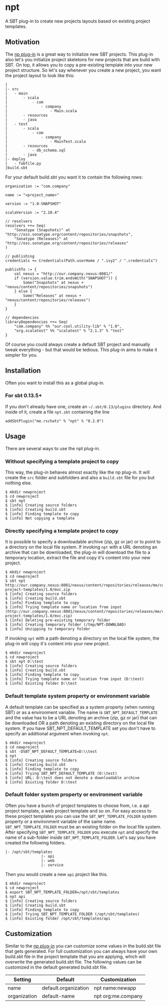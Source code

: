 # npt

A SBT plug-in to create new projects layouts based on existing project templates. 

## Motivation

The [np plug-in](https://github.com/softprops/np) is a great way to initialize new SBT projects. This plug-in also let's you initialize project skeletons for new projects that are build with SBT. On top, it allows you to copy a pre-existing template into your new project structure. So let's say whenever you create a new project, you want the project layout to look like this:

    |
    |- src
	|	- main
	|		- scala
	|			- com
	|				- company
	|					- Main.scala
	|		- resources
	|		- java
	|	- test
	|		- scala
	|			- com
	|				- company
	|					- MainTest.scala
	|		- resources
	|			- db_schema.sql
	|		- java
	|- deploy
	|	- fabfile.py
	|build.sbt
	
For your default build.sbt you want it to contain the following rows:

    organization := "com.company"

    name := "<project_name>"

    version := "1.0-SNAPSHOT"

    scalaVersion := "2.10.4"
	
	// resolvers
    resolvers ++= Seq(
        "Sonatype (Snapshots)" at "http://oss.sonatype.org/content/repositories/snapshots",
        "Sonatype (Releases)" at "http://oss.sonatype.org/content/repositories/releases"
    )

    // publishing
    credentials += Credentials(Path.userHome / ".ivy2" / ".credentials")

	publishTo := {
        val nexus = "http://our.company.nexus:8081/"
        if (version.value.trim.endsWith("SNAPSHOT")) {
            Some("Snapshots" at nexus + "nexus/content/repositories/snapshots")
        } else {
            Some("Releases" at nexus + "nexus/content/repositories/releases")
        }
    }
	
	// dependencies
	libraryDependencies ++= Seq(
	    "com.company" %% "our.cool.utility-lib" % "1.0",
		"org.scalatest" %% "scalatest" % "2.1.3" % "test"
	}
	
Of course you could always create a default SBT project and manually tweak everything - but that would be tedious. This plug-in aims to make it simpler for you.

## Installation

Often you want to install this as a global plug-in.

### For sbt 0.13.5+

If you don't already have one, create an `~/.sbt/0.13/plugins` directory. And inside of it, create a file `npt.sbt` containing the line

    addSbtPlugin("me.rschatz" % "npt" % "0.2.0")
    
## Usage

There are several ways to use the npt plug-in.

### Without specifying a template project to copy

This way, the plug-in behaves almost exactly like the np plug-in. It will create the `src` folder and subfolders and also a `build.sbt` file for you but nothing else.

    $ mkdir newproject
	$ cd newproject
    $ sbt npt
    $ [info] Creating source folders
    $ [info] Creating build.sbt
    $ [info] Finding template to copy
    $ [info] Not copying a template

### Directly specifying a template project to copy

It is possible to specify a downloadable archive (zip, gz or jar) or to point to a directory on the local file system. If invoking `npt` with a URL denoting an archive that 
can be downloaded, the plug-in will download the file to a temporary location, extract the file and copy it's content into your new project.

    $ mkdir newproject
	$ cd newproject
    $ sbt npt http://our.company.nexus:8081/nexus/content/repositories/releases/me/company/sbt-project-templates/1.0/mvc.zip
    $ [info] Creating source folders
    $ [info] Creating build.sbt
    $ [info] Finding template to copy
    $ [info] Trying template name or location from input (http://our.company.nexus:8081/nexus/content/repositories/releases/me/company/sbt-project-templates/1.0/mvc.zip)
    $ [info] Deleting pre-existing temporary folder
    $ [info] Creating temporary folder (/tmp/NPT-DOWNLOAD)
    $ [info] Unzipping to temporary folder
	
If invoking `npt` with a path denoting a directory on the local file system, the plug-in will copy it's content into your new project.

    $ mkdir newproject
	$ cd newproject
    $ sbt npt D:\test
    $ [info] Creating source folders
    $ [info] Creating build.sbt
    $ [info] Finding template to copy
    $ [info] Trying template name or location from input (D:\test)
    $ [info] Existing folder D:\test
	
### Default template system property or environment variable

A default template can be specified as a system property (when running SBT) or as a environment variable. The name is `SBT_NPT_DEFAULT_TEMPLATE` and the value has to be a URL denoting an archive (zip, gz or jar) that can be downloaded OR a path denoting an existing directory on the local file system. If you have SBT_NPT_DEFAULT_TEMPLATE set you don't have to specify an additional argument when invoking `npt`.

    $ mkdir newproject
	$ cd newproject
    $ sbt -DSBT_NPT_DEFAULT_TEMPLATE=D:\\test
	$ npt
    $ [info] Creating source folders
    $ [info] Creating build.sbt
    $ [info] Finding template to copy
    $ [info] Trying SBT_NPT_DEFAULT_TEMPLATE (D:\test)
    $ [info] URL: D:\test does not denote a downloadable archive
    $ [info] Existing folder D:\test
	
### Default folder system property or environment variable

Often you have a bunch of project templates to choose from, i.e. a api project template, a web project template and so on. For easy access to these project templates you can use the `SBT_NPT_TEMPLATE_FOLDER` system property or a environment variable of the same name. `SBT_NPT_TEMPLATE_FOLDER` must be an existing folder on the local file system. After specifying `SBT_NPT_TEMPLATE_FOLDER` you execute `npt` and specify the name of a sub-folder inside `SBT_NPT_TEMPLATE_FOLDER`. Let's say you have created the following folders.

    |- /opt/sbt/templates 
					|- api					
					|- web
					|- service

Then you would create a new `api` project like this.
					
    $ mkdir newproject
	$ cd newproject
    $ export SBT_NPT_TEMPLATE_FOLDER=/opt/sbt/templates
	$ npt api
	$ [info] Creating source folders
	$ [info] Creating build.sbt
	$ [info] Finding template to copy
	$ [info] Trying SBT_NPT_TEMPLATE_FOLDER (/opt/sbt/templates)
	$ [info] Existing folder /opt/sbt/templates/api
	
## Customization

Similar to the [np plug-in](https://github.com/softprops/np) you can customize some values in the build.sbt file that gets generated. For full customization you can always have your own build.sbt file in the project template that you are applying, which will overwrite the generated build.sbt file. The following values can be customized in the default generated build.sbt file.

| Setting       | Default              | Customization      |
| ------------- |----------------------|--------------------|
| name          | default.organization | npt name:newapp    |
| organization  | default-name         | npt org:me.company |